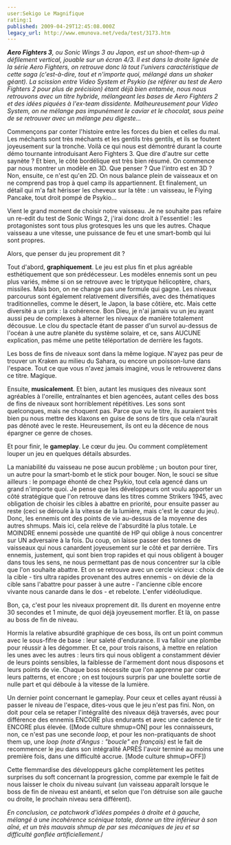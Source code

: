 ```yaml
---
user:Sekigo Le Magnifique
rating:1
published: 2009-04-29T12:45:08.000Z
legacy_url: http://www.emunova.net/veda/test/3173.htm
---
```

_**Aero Fighters 3**, ou Sonic Wings 3 au Japon, est un shoot-them-up à défilement vertical, jouable sur un écran 4/3\. Il est dans la droite lignée de la série Aero Fighters, on retrouve donc là tout l'univers caractéristique de cette saga (c'est-à-dire, tout et n'importe quoi, mélangé dans un shaker géant). La scission entre Video System et Psykio (se référer au test de Aero Fighters 2 pour plus de précision) étant déjà bien entamée, nous nous retrouvons avec un titre hybride, mélangeant les bases de Aero Fighters 2 et des idées piquées à l'ex-team dissidente. Malheureusement pour Video System, on ne mélange pas impunément le caviar et le chocolat, sous peine de se retrouver avec un mélange peu digeste..._  

  

Commençons par conter l'histoire entre les forces du bien et celles du mal. Les méchants sont très méchants et les gentils très gentils, et ils se foutent joyeusement sur la tronche. Voilà ce qui nous est démontré durant la courte démo tournante introduisant Aero Fighters 3\. Que dire d'autre sur cette saynète ? Et bien, le côté bordélique est très bien résumé. On commence par nous montrer un modèle en 3D. Que penser ? Que l'intro est en 3D ? Non, ensuite, ce n'est qu'en 2D. On nous balance plein de vaisseaux et on ne comprend pas trop à quel camp ils appartiennent. Et finalement, un détail qui m'a fait hérisser les cheveux sur la tête : un vaisseau, le Flying Pancake, tout droit pompé de Psykio...  

  

Vient le grand moment de choisir notre vaisseau. Je ne souhaite pas refaire un re-edit du test de Sonic Wings 2, j'irai donc droit à l'essentiel : les protagonistes sont tous plus grotesques les uns que les autres. Chaque vaisseau a une vitesse, une puissance de feu et une smart-bomb qui lui sont propres.  

Alors, que penser du jeu proprement dit ?  

  

  

  

Tout d'abord, **graphiquement**. Le jeu est plus fin et plus agréable esthétiquement que son prédécesseur. Les modèles ennemis sont un peu plus variés, même si on se retrouve avec le triptyque hélicoptère, chars, missiles. Mais bon, on ne change pas une formule qui gagne. Les niveaux parcourus sont également relativement diversifiés, avec des thématiques traditionnelles, comme le désert, le Japon, la base côtière, etc. Mais cette diversité a un prix : la cohérence. Bon Dieu, je n'ai jamais vu un jeu ayant aussi peu de complexes à alterner les niveaux de manière totalement décousue. Le clou du spectacle étant de passer d'un survol au-dessus de l'océan à une autre planète du système solaire, et ce, sans AUCUNE explication, pas même une petite téléportation de derrière les fagots.  

Les boss de fins de niveaux sont dans la même logique. N'ayez pas peur de trouver un Kraken au milieu du Sahara, ou encore un poisson-lune dans l'espace. Tout ce que vous n'avez jamais imaginé, vous le retrouverez dans ce titre. Magique.  

  

  

  

Ensuite, **musicalement**. Et bien, autant les musiques des niveaux sont agréables à l'oreille, entraînantes et bien agencées, autant celles des boss de fins de niveaux sont horriblement répétitives. Les sons sont quelconques, mais ne choquent pas. Parce que vu le titre, ils auraient très bien pu nous mettre des klaxons en guise de sons de tirs que cela n'aurait pas dénoté avec le reste. Heureusement, ils ont eu la décence de nous épargner ce genre de choses.  

  

  

  

Et pour finir, le **gameplay**. Le cœur du jeu. Ou comment complètement louper un jeu en quelques détails absurdes.  

  

La maniabilité du vaisseau ne pose aucun problème ; un bouton pour tirer, un autre pour la smart-bomb et le stick pour bouger. Non, le souci se situe ailleurs : le pompage éhonté de chez Psykio, tout cela agencé dans un grand n'importe quoi. Je pense que les développeurs ont voulu apporter un côté stratégique que l'on retrouve dans les titres comme Strikers 1945, avec obligation de choisir les cibles à abattre en priorité, pour ensuite passer au reste (ceci se déroule à la vitesse de la lumière, mais c'est le cœur du jeu). Donc, les ennemis ont des points de vie au-dessus de la moyenne des autres shmups. Mais ici, cela relève de l'absurdité la plus totale. Le MOINDRE ennemi possède une quantité de HP qui oblige à nous concentrer sur UN adversaire à la fois. Du coup, on laisse passer des tonnes de vaisseaux qui nous canardent joyeusement sur le côté et par derrière. Tirs ennemis, justement, qui sont bien trop rapides et qui nous obligent à bouger dans tous les sens, ne nous permettant pas de nous concentrer sur la cible que l'on souhaite abattre. Et on se retrouve avec un cercle vicieux : choix de la cible - tirs ultra rapides provenant des autres ennemis - on dévie de la cible sans l'abattre pour passer à une autre - l'ancienne cible encore vivante nous canarde dans le dos - et rebelote. L'enfer vidéoludique.   

  

Bon, ça, c'est pour les niveaux proprement dit. Ils durent en moyenne entre 30 secondes et 1 minute, de quoi déjà joyeusement morfler. Et là, on passe au boss de fin de niveau.  

  

Hormis la relative absurdité graphique de ces boss, ils ont un point commun avec le sous-fifre de base : leur saleté d'endurance. Il va falloir une plombe pour réussir à les dégommer. Et ce, pour trois raisons, à mettre en relation les unes avec les autres : leurs tirs qui nous obligent a constamment dévier de leurs points sensibles, la faiblesse de l'armement dont nous disposons et leurs points de vie. Chaque boss nécessite que l'on apprenne par cœur leurs patterns, et encore ; on est toujours surpris par une boulette sortie de nulle part et qui déboule à la vitesse de la lumière.  

  

Un dernier point concernant le gameplay. Pour ceux et celles ayant réussi à passer le niveau de l'espace, dites-vous que le jeu n'est pas fini. Non, on doit pour cela se retaper l'intégralité des niveaux déjà traversés, avec pour différence des ennemis ENCORE plus endurants et avec une cadence de tir ENCORE plus élevée. (\[Mode culture shmup=ON\] pour les connaisseurs, non, ce n'est pas une seconde _loop_, et pour les non-pratiquants de shoot them up, une _loop_ _(note d'Angus : "boucle" en français)_ est le fait de recommencer le jeu dans son intégralité APRÈS l'avoir terminé au moins une première fois, dans une difficulté accrue. \[Mode culture shmup=OFF\])  

  

Cette flemmardise des développeurs gâche complètement les petites surprises du soft concernant la progression, comme par exemple le fait de nous laisser le choix du niveau suivant (un vaisseau apparaît lorsque le boss de fin de niveau est anéanti, et selon que l'on détruise son aile gauche ou droite, le prochain niveau sera différent).  

  

  

  

_En conclusion, ce patchwork d'idées pompées à droite et à gauche, mélangé à une incohérence scénique totale, donne un titre inférieur à son aîné, et un très mauvais shmup de par ses mécaniques de jeu et sa difficulté gonflée artificiellement._/